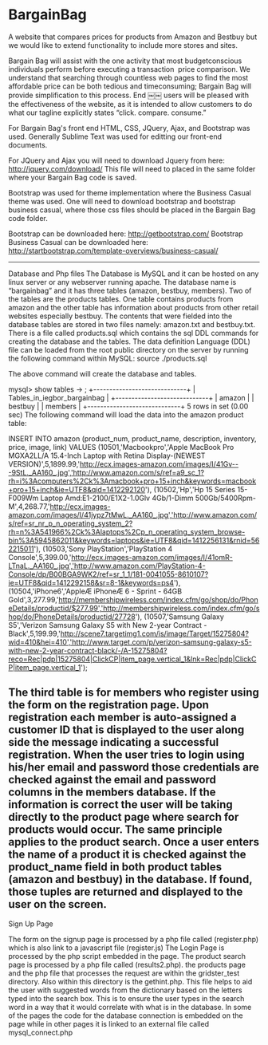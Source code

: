 BargainBag
==========

A website that compares prices for products from Amazon and Bestbuy but we would like to extend functionality to include more stores and sites.

Bargain Bag will assist with the one activity that most budget­conscious individuals perform before executing a transaction ­ price comparison. We understand that searching through countless web pages to find the most affordable price can be both tedious and time­consuming; Bargain Bag will provide simplification to this process. End ￼￼ users will be pleased with the effectiveness of the website, as it is intended to allow customers to do what our tagline explicitly states “click. compare. consume.”

For Bargain Bag's front end HTML, CSS, JQuery, Ajax, and Bootstrap was used.
Generally Sublime Text was used for editting our front-end documents.

For JQuery and Ajax you will need to download Jquery from here: http://jquery.com/download/
This file will need to placed in the same folder where your Bargain Bag code is saved.

Bootstrap was used for theme implementation where the Business Casual theme was used. One will need to download bootstrap and bootstrap business casual, where those css files should be placed in the Bargain Bag code folder.

Bootstrap can be downloaded here: http://getbootstrap.com/
Bootstrap Business Casual can be downloaded here: http://startbootstrap.com/template-overviews/business-casual/

---------------------------------------------------------------------------------------------------------------------------
Database and Php files
The Database is MySQL and it can be hosted on any linux server or any webserver running apache. The database name is “bargainbag” and it has three tables (amazon, bestbuy, members). Two of the tables are the products tables. One table contains products from amazon and the other table has information about products from other retail websites especially bestbuy. The contents that were fielded into the database tables are stored in two files namely: amazon.txt and bestbuy.txt.
There is a file called products.sql which contains the sql DDL commands for creating the database and the tables.
The data definition Language (DDL) file can be loaded from the root public directory on the server by running the following command within MySQL:
source ./products.sql

The above command will create the database and tables.

mysql> show tables
    -> ;
+-----------------------------+
| Tables_in_iegbor_bargainbag |
+-----------------------------+
| amazon                      |
| bestbuy                     |
| members                     |
+-----------------------------+
5 rows in set (0.00 sec)
The following command will load the data into the amazon product table:
 
INSERT INTO amazon (product_num, product_name, description, inventory, price, image, link) VALUES 
  (10501,'Macbookpro','Apple MacBook Pro MGXA2LL/A 15.4-Inch Laptop with Retina Display-(NEWEST VERSION)',5,1899.99,'http://ecx.images-amazon.com/images/I/41Gv---9StL._AA160_.jpg','http://www.amazon.com/s/ref=a9_sc_1?rh=i%3Acomputers%2Ck%3Amacbook+pro+15+inch&keywords=macbook+pro+15+inch&ie=UTF8&qid=1412292120'),
  (10502,'Hp','Hp 15 Series 15-F009Wm Laptop Amd:E1-2100/E1X2-1.0Glv 4Gb/1-Dimm 500Gb/5400Rpm-M',4,268.77,'http://ecx.images-amazon.com/images/I/41jypz7tMwL._AA160_.jpg','http://www.amazon.com/s/ref=sr_nr_p_n_operating_system_2?rh=n%3A541966%2Ck%3Alaptops%2Cp_n_operating_system_browse-bin%3A5945862011&keywords=laptops&ie=UTF8&qid=1412256131&rnid=562215011'),
  (10503,'Sony PlayStation','PlayStation 4 Console',5,399.00,'http://ecx.images-amazon.com/images/I/41omR-LTnaL._AA160_.jpg','http://www.amazon.com/PlayStation-4-Console/dp/B00BGA9WK2/ref=sr_1_1/181-0041055-8610107?ie=UTF8&qid=1412292158&sr=8-1&keywords=ps4'),
  (10504,'iPhone6','AppleÆ iPhoneÆ 6 - Sprint - 64GB Gold',3,277.99,'http://membershipwireless.com/index.cfm/go/shop/do/PhoneDetails/productid/$277.99','http://membershipwireless.com/index.cfm/go/shop/do/PhoneDetails/productid/27728'),
  (10507,'Samsung Galaxy S5','Verizon Samsung Galaxy S5 with New 2-year Contract - Black',5,199.99,'http://scene7.targetimg1.com/is/image/Target/15275804?wid=410&hei=410','http://www.target.com/p/verizon-samsung-galaxy-s5-with-new-2-year-contract-black/-/A-15275804?reco=Rec|pdp|15275804|ClickCP|item_page.vertical_1&lnk=Rec|pdp|ClickCP|item_page.vertical_1');

The third table is for members who register using the form on the registration page. Upon registration each member is auto-assigned a customer ID that is displayed to the user along side the message indicating a successful registration.
When the user tries to login using his/her email and password those credentials are checked against the email and password columns in the members database. If the information is correct the user will be taking directly to the product page where search for products would occur.
The same principle applies to the product search. Once a user enters the name of a product it is checked against the product_name field in both product tables (amazon and bestbuy) in the database. If found, those tuples are returned and displayed to the user on the screen.
---------------------------------------------------------------------------------------------------------------------------
Sign Up Page

The form on the signup page is processed by a php file called (register.php) which is also link to a javascript file (register.js)
The Login Page is processed by the php script embedded in the page.
The product search page is processed by a php file called (results2.php). the products page and the php file that processes the request are within the gridster_test directory. Also within this directory is the gethint.php. This file helps to aid the user with suggested words from the dictionary based on the letters typed into the search box. This is to ensure the user types in the search word in a way that it would correlate with what is in the database.
In some of the pages the code for the database connection is embedded on the page while in other pages it is linked to an external file called mysql_connect.php

